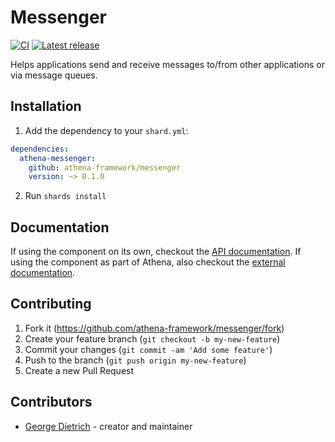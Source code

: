 # Messenger

[![CI](https://github.com/athena-framework/messenger/workflows/CI/badge.svg)](https://github.com/athena-framework/messenger/actions?query=workflow%3ACI)
[![Latest release](https://img.shields.io/github/release/athena-framework/messenger.svg)](https://github.com/athena-framework/messenger/releases)

Helps applications send and receive messages to/from other applications or via message queues.

## Installation

1. Add the dependency to your `shard.yml`:

```yaml
dependencies:
  athena-messenger:
    github: athena-framework/messenger
    version: ~> 0.1.0
```

2. Run `shards install`

## Documentation

If using the component on its own, checkout the [API documentation](https://athenaframework.org/Messenger).
If using the component as part of Athena, also checkout the [external documentation](https://athenaframework.org/components/messenger).

## Contributing

1. Fork it (https://github.com/athena-framework/messenger/fork)
2. Create your feature branch (`git checkout -b my-new-feature`)
3. Commit your changes (`git commit -am 'Add some feature'`)
4. Push to the branch (`git push origin my-new-feature`)
5. Create a new Pull Request

## Contributors

- [George Dietrich](https://github.com/blacksmoke16) - creator and maintainer

